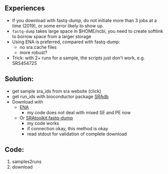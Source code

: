 ## Experiences
- If you download with fastq-dump, do not initiate more than 3 jobs at a time (2019), or some error likely to show up.
- `fastq-dump` takes large space in $HOME/ncbi, you need to create softlink to borrow space from a larger storage
- Using ENA is preferred, compared with fastq-dump: 
  - no sra.cache files
  - more robust?
- Trick: with 2+ runs for a sample, the scripts just don't work, e.g. SRS454725
  

## Solution:
- get sample sra_ids from sra website (click)
- get run_ids with bioconductor package [SRAdb](https://www.biostars.org/p/53627/)
- Download with 
  - [ENA](https://www.biostars.org/p/325010/) 
    - my code does not deal with mixed SE and PE now
  - Or [SRAtoolkit.fastq-dump](https://github.com/radio1988/bsub/blob/master/misc/download_sra.bsub)
    - my code works
    - if connection okay, this method is okay
    - read stdout for validation of complete download
  
## Code: 
1. samples2runs
2. download
